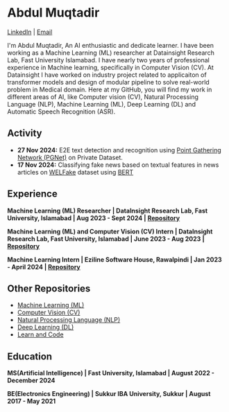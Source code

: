 # Abdul Muqtadir


[LinkedIn](https://www.linkedin.com/in/abdul-muqtadir-0bab81170/) | [Email](mailto:amuqtadirch@gmail.com)

I'm Abdul Muqtadir, An AI enthusiastic and dedicate learner. I have been working as a Machine Learning (ML) researcher at Datainsight Research Lab, Fast University Islamabad. I have nearly two years of professional experience in Machine learning, specifically in Computer Vision (CV). At Datainsight I have worked on industry project related to applicaiton of transformer models and design of modular pipeline to solve real-world problem in Medical domain. Here at my GitHub, you will find my work in different areas of AI, like Computer vision (CV), Natural Processing Language (NLP), Machine Learning (ML), Deep Learning (DL) and Automatic Speech Recognition (ASR).

## Activity
- **27 Nov 2024:** E2E text detection and recognition using [Point Gathering Network (PGNet)](https://doi.org/10.48550/arXiv.2104.05458) on Private Dataset.
- **17 Nov 2024:** Classifying fake news based on textual features in news articles on [WELFake](https://doi.org/10.1109/TCSS.2021.3068519) dataset using [BERT](https://doi.org/10.48550/arXiv.1810.04805)

## Experience
**Machine Learning (ML) Researcher | DataInsight Research Lab, Fast University, Islamabad | Aug 2023 - Sept 2024 | [Repository](https://github.com/naeembuitms/Digitizing-Prescriptions/tree/main)**

**Machine Learning (ML) and Computer Vision (CV) Intern | DataInsight Research Lab, Fast University, Islamabad | June 2023 - Aug 2023 | [Repository](https://github.com/AbdulDD/CV-Datainsight)**

**Machine Learning Intern | Eziline Software House, Rawalpindi | Jan 2023 - April 2024 | [Repository](https://github.com/AbdulDD/MLI-Eziline-SH/tree/main)**


## Other Repositories

- [Machine Learning (ML)](https://github.com/AbdulDD/Machine-Learning-portfolio)
- [Computer Vision (CV)](https://github.com/AbdulDD/Computer-Vision)
- [Natural Processing Language (NLP)](https://github.com/AbdulDD/NLP_Portfolio)
- [Deep Learning (DL)](https://github.com/AbdulDD/Deep-Learning-Portfolio)
- [Learn and Code](https://github.com/AbdulDD/Learn-Pytorch)


## Education
**MS(Artificial Intelligence) | Fast University, Islamabad | August 2022 - December 2024**

**BE(Electronics Engineering) | Sukkur IBA University, Sukkur | August 2017 - May 2021**

